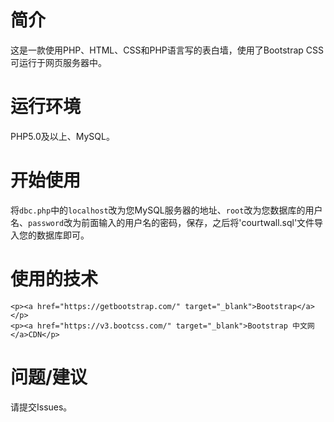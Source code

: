 # 简介
  这是一款使用PHP、HTML、CSS和PHP语言写的表白墙，使用了Bootstrap CSS可运行于网页服务器中。
# 运行环境
  PHP5.0及以上、MySQL。
# 开始使用
  将`dbc.php`中的`localhost`改为您MySQL服务器的地址、`root`改为您数据库的用户名、`password`改为前面输入的用户名的密码，保存，之后将'courtwall.sql'文件导入您的数据库即可。
# 使用的技术
	<p><a href="https://getbootstrap.com/" target="_blank">Bootstrap</a></p>
	<p><a href="https://v3.bootcss.com/" target="_blank">Bootstrap 中文网</a>CDN</p>
# 问题/建议
  请提交Issues。
